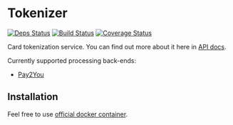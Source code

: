 # Tokenizer

[![Deps Status](https://beta.hexfaktor.org/badge/all/github/Nebo15/tokenizer.api.svg)](https://beta.hexfaktor.org/github/Nebo15/tokenizer.api) [![Build Status](https://travis-ci.org/Nebo15/tokenizer.api.svg?branch=master)](https://travis-ci.org/Nebo15/tokenizer.api) [![Coverage Status](https://coveralls.io/repos/github/Nebo15/tokenizer.api/badge.svg?branch=master)](https://coveralls.io/github/Nebo15/tokenizer.api?branch=master)

Card tokenization service. You can find out more about it here in [API docs](https://app.apiary.io/mbill/editor).

Currently supported processing back-ends:

- [Pay2You](http://pay2you.com.ua)

## Installation

Feel free to use [official docker container](https://hub.docker.com/r/nebo15/tokenizer_api/).

